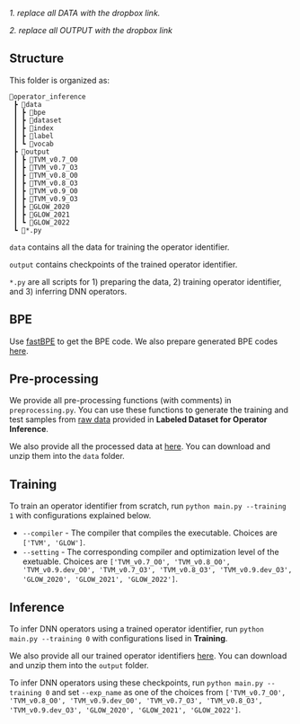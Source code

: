 
*1. replace all DATA with the dropbox link.*

*2. replace all OUTPUT with the dropbox link*

## Structure

This folder is organized as:

```
📂operator_inference
 ┣ 📂data
 ┃ ┣ 📂bpe
 ┃ ┣ 📂dataset
 ┃ ┣ 📂index
 ┃ ┣ 📂label
 ┃ ┗ 📂vocab
 ┣ 📂output
 ┃ ┣ 📂TVM_v0.7_O0
 ┃ ┣ 📂TVM_v0.7_O3
 ┃ ┣ 📂TVM_v0.8_O0
 ┃ ┣ 📂TVM_v0.8_O3
 ┃ ┣ 📂TVM_v0.9_O0
 ┃ ┣ 📂TVM_v0.9_O3
 ┃ ┣ 📂GLOW_2020
 ┃ ┣ 📂GLOW_2021
 ┃ ┗ 📂GLOW_2022
 ┗ 📜*.py
```

`data` contains all the data for training the operator identifier.

`output` contains checkpoints of the trained operator identifier.

`*.py` are all scripts for 1) preparing the data, 2) training operator identifier, and 3) inferring DNN operators.

## BPE

Use [fastBPE](https://github.com/glample/fastBPE) to get the BPE code. We also prepare generated BPE codes [here](DATA).

## Pre-processing

We provide all pre-processing functions (with comments) in `preprocessing.py`. You can use these
functions to generate the training and test samples from [raw data](https://www.dropbox.com/s/a1mxqwqn4tytmgz/labeled_dataset_2022.zip?dl=0) provided in **Labeled Dataset for Operator Inference**. 

We also provide all the processed data at [here](DATA). You can download and unzip them into the `data` folder.

## Training

To train an operator identifier from scratch, run
`python main.py --training 1` with configurations explained below.

- `--compiler` - The compiler that compiles the executable. Choices are `['TVM', 'GLOW']`.  
- `--setting` - The corresponding compiler and optimization level of the exetuable. Choices are
`['TVM_v0.7_O0', 'TVM_v0.8_O0', 'TVM_v0.9.dev_O0', 'TVM_v0.7_O3', 'TVM_v0.8_O3', 'TVM_v0.9.dev_O3',
'GLOW_2020', 'GLOW_2021', 'GLOW_2022']`.

## Inference

To infer DNN operators using a trained operator identifier, run
`python main.py --training 0` with configurations lised in **Training**.

We also provide all our trained operator identifiers [here](OUTPUT). You can download and unzip them into the `output` folder.

To infer DNN operators using these checkpoints,
run `python main.py --training 0` and set `--exp_name` as one of the choices from
`['TVM_v0.7_O0', 'TVM_v0.8_O0', 'TVM_v0.9.dev_O0', 'TVM_v0.7_O3', 'TVM_v0.8_O3', 'TVM_v0.9.dev_O3',
'GLOW_2020', 'GLOW_2021', 'GLOW_2022']`.
